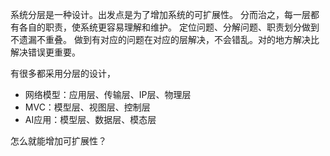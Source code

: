 
系统分层是一种设计。出发点是为了增加系统的可扩展性。
分而治之，每一层都有各自的职责，使系统更容易理解和维护。
定位问题、分解问题、职责划分做到不遗漏不重叠。
做到有对应的问题在对应的层解决，不会错乱。对的地方解决比解决错误更重要。

有很多都采用分层的设计，
- 网络模型：应用层、传输层、IP层、物理层
- MVC：模型层、视图层、控制层
- AI应用：模型层、数据层、模态层

怎么就能增加可扩展性？
